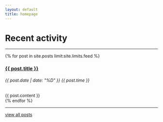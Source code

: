 ```yaml
---
layout: default
title: homepage
---
```


# Recent activity
___

{% for post in site.posts limit:site.limits.feed %}
<div class="pb-4">
    <h3><a href="{{ post.url }}">{{ post.title }}</a></h3>
    <h6 class="monospace">{{ post.date | date: "%D" }} {{ post.time }}</h6>
    <div>
        {{ post.content }}
    </div>
</div>
{% endfor %}

<hr />
<a href="/archive">view all posts</a>
